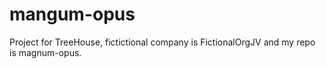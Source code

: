 # mangum-opus

Project for TreeHouse, fictictional company is FictionalOrgJV and my repo is magnum-opus. 
